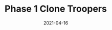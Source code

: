 ---
title: "Phase 1 Clone Troopers"
date: "2021-04-16"
cover_img: "/images/star-wars-legion/p1-clones/Cover.webp"
img1: "/images/star-wars-legion/p1-clones/1.webp"
img2: "/images/star-wars-legion/p1-clones/2.webp"
img3: "/images/star-wars-legion/p1-clones/3.webp"
img4: "/images/star-wars-legion/p1-clones/4.webp"
img5: "/images/star-wars-legion/p1-clones/5.webp"
---
